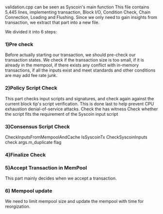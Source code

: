 validation.cpp can be seen as Syscoin's main function
This file contains 5,445 lines, implementing transaction, Block I/O, Condition Check, Chain Connection, Loading and Flushing.
Since we only need to gain insights from transaction, we extract that part into a new file.

We divided it into 6 steps:

### 1)Pre check
Before actually starting our transaction, we should pre-check our transaction states. 
We check if the transaction size is too small, if it is already in the mempool, if there exists any conflict with in-memory transactions, if all the inputs exist and meet standards and other conditions are may add fee rate junk.

### 2)Policy Script Check
This part checks input scripts and signatures, and check again against the current block tip's script verification. 
This is done last to help prevent CPU exhaustion denial-of-service attacks.
Check the has witness
Check whether the script fits the requirement of the Syscoin input script

### 3)Consensus Script Check
CheckInputsFromMempoolAndCache
IsSyscoinTx
CheckSyscoinInputs
check args.m_duplicate flag

### 4)Finalize Check


### 5)Accept Transaction in MemPool 
This part mainly decides when we accept a transaction.


### 6) Mempool update
We need to limit mempool size and update the mempool with time for reorgization.

